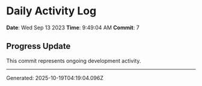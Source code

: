 # Daily Activity Log

**Date**: Wed Sep 13 2023
**Time**: 9:49:04 AM
**Commit**: 7

## Progress Update

This commit represents ongoing development activity.

---
Generated: 2025-10-19T04:19:04.096Z
